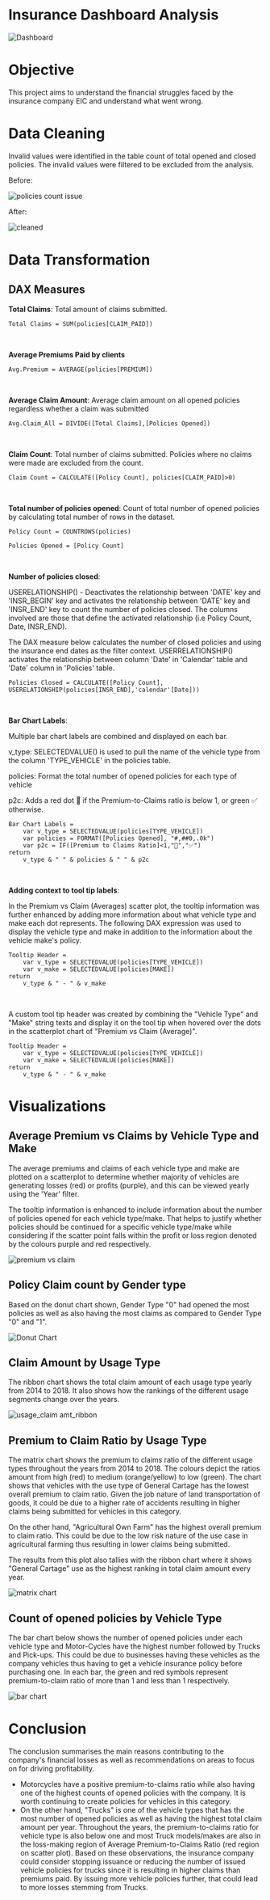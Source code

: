 # Insurance Dashboard Analysis
![Dashboard](https://github.com/bayyangjie/Insurance-Dashboard-Analysis/blob/main/images/dashboard_overall.png)

# Objective
This project aims to understand the financial struggles faced by the insurance company EIC and understand what went wrong. <br>

# Data Cleaning
Invalid values were identified in the table count of total opened and closed policies. The invalid values were filtered to be excluded from the analysis. <br>

Before: <br>

![policies count issue](https://github.com/bayyangjie/Insurance-Dashboard-Analysis/blob/main/images/policies_count.png)

After: <br>

![cleaned](https://github.com/bayyangjie/Insurance-Dashboard-Analysis/blob/main/images/policies_count_cleaned.png)

# Data Transformation

## DAX Measures

**Total Claims**: Total amount of claims submitted.
```dax
Total Claims = SUM(policies[CLAIM_PAID])
```

<br>

**Average Premiums Paid by clients**
```dax
Avg.Premium = AVERAGE(policies[PREMIUM])
```

<br>

**Average Claim Amount**: Average claim amount on all opened policies regardless whether a claim was submitted 
```dax
Avg.Claim_All = DIVIDE([Total Claims],[Policies Opened])
```

<br>

**Claim Count**: Total number of claims submitted. Policies where no claims were made are excluded from the count.
```dax
Claim Count = CALCULATE([Policy Count], policies[CLAIM_PAID]>0)
```
<br>

**Total number of policies opened**: Count of total number of opened policies by calculating total number of rows in the dataset. 
```dax
Policy Count = COUNTROWS(policies)

Policies Opened = [Policy Count]
```
<br>

**Number of policies closed**: <br>

USERELATIONSHIP() - Deactivates the relationship between 'DATE' key and 'INSR_BEGIN' key and activates the relationship between 'DATE' key and 'INSR_END' key to count the number of policies closed. The columns involved are those that define the activated relationship (i.e Policy Count, Date, INSR_END). <br>

The DAX measure below calculates the number of closed policies and using the insurance end dates as the filter context. USERRELATIONSHIP() activates the relationship between column 'Date' in 'Calendar' table and 'Date' column in 'Policies' table.
```dax
Policies Closed = CALCULATE([Policy Count], USERELATIONSHIP(policies[INSR_END],'calendar'[Date]))
```
<br>

**Bar Chart Labels**: <br>

Multiple bar chart labels are combined and displayed on each bar. 

v_type: SELECTEDVALUE() is used to pull the name of the vehicle type from the column 'TYPE_VEHICLE' in the policies table. <br>

policies: Format the total number of opened policies for each type of vehicle <br>

p2c: Adds a red dot 🔴 if the Premium-to-Claims ratio is below 1, or green ✅ otherwise.

```dax
Bar Chart Labels = 
    var v_type = SELECTEDVALUE(policies[TYPE_VEHICLE])
    var policies = FORMAT([Policies Opened], "#,##0,.0k")
    var p2c = IF([Premium to Claims Ratio]<1,"🔴","✅")
return
    v_type & " " & policies & " " & p2c
```

<br>

**Adding context to tool tip labels**: <br>

In the Premium vs Claim (Averages) scatter plot, the tooltip information was further enhanced by adding more information about what vehicle type and make each dot represents. 
The following DAX expression was used to display the vehicle type and make in addition to the information about the vehicle make's policy.
```dax
Tooltip Header = 
    var v_type = SELECTEDVALUE(policies[TYPE_VEHICLE])
    var v_make = SELECTEDVALUE(policies[MAKE])
return
    v_type & " - " & v_make
```

<br>

A custom tool tip header was created by combining the "Vehicle Type" and "Make" string texts and display it on the tool tip when hovered over the dots in the scatterplot chart of "Premium vs Claim (Average)".
```dax
Tooltip Header = 
    var v_type = SELECTEDVALUE(policies[TYPE_VEHICLE])
    var v_make = SELECTEDVALUE(policies[MAKE])
return
    v_type & " - " & v_make
```

# Visualizations

## Average Premium vs Claims by Vehicle Type and Make
The average premiums and claims of each vehicle type and make are plotted on a scatterplot to determine whether majority of vehicles are generating losses (red) or profits (purple), and this can be viewed yearly using the 'Year' filter.

The tooltip information is enhanced to include information about the number of policies opened for each vehicle type/make. That helps to justify whether policies should be continued for a specific vehicle type/make while considering if the scatter point falls within the profit or loss region denoted by the colours purple and red respectively. <br>

![premium vs claim](https://github.com/bayyangjie/Insurance-Dashboard-Analysis/blob/main/images/scatterplot.png)

## Policy Claim count by Gender type
Based on the donut chart shown, Gender Type "0" had opened the most policies as well as also having the most claims as compared to Gender Type "0" and "1". <br>

![Donut Chart](https://github.com/bayyangjie/Insurance-Dashboard-Analysis/blob/main/images/donut%20chart.png)

## Claim Amount by Usage Type
The ribbon chart shows the total claim amount of each usage type yearly from 2014 to 2018. It also shows how the rankings of the different usage segments change over the years. <br>

![usage_claim amt_ribbon](https://github.com/bayyangjie/Insurance-Dashboard-Analysis/blob/main/images/ribbon%20chart.png)

## Premium to Claim Ratio by Usage Type
The matrix chart shows the premium to claims ratio of the different usage types throughout the years from 2014 to 2018. The colours depict the ratios amount from high (red) to medium (orange/yellow) to low (green).
The chart shows that vehicles with the use type of General Cartage has the lowest overall premium to claim ratio. Given the job nature of land transportation of goods, it could be due to a higher rate of accidents resulting in higher claims being submitted for vehicles in this category. 

On the other hand, "Agricultural Own Farm" has the highest overall premium to claim ratio. This could be due to the low risk nature of the use case in agricultural farming thus resulting in lower claims being submitted.

The results from this plot also tallies with the ribbon chart where it shows "General Cartage" use as the highest ranking in total claim amount every year.

![matrix chart](https://github.com/bayyangjie/Insurance-Dashboard-Analysis/blob/main/images/matrix.png)

## Count of opened policies by Vehicle Type
The bar chart below shows the number of opened policies under each vehicle type and Motor-Cycles have the highest number followed by Trucks and Pick-ups. This could be due to businesses having these vehicles as the company vehicles thus having to get a vehicle insurance policy before purchasing one. In each bar, the green and red symbols represent premium-to-claim ratio of more than 1 and less than 1 respectively. <br>

![bar chart](https://github.com/bayyangjie/Insurance-Dashboard-Analysis/blob/main/images/bar%20chart.png)

# Conclusion 
The conclusion summarises the main reasons contributing to the company's financial losses as well as recommendations on areas to focus on for driving profitability.
- Motorcycles have a positive premium-to-claims ratio while also having one of the highest counts of opened policies with the company. It is worth continuing to create policies for vehicles in this category.
- On the other hand, "Trucks" is one of the vehicle types that has the most number of opened policies as well as having the highest total claim amount per year. Throughout the years, the premium-to-claims ratio for vehicle type is also below one and most Truck models/makes are also in the loss-making region of Average Premium-to-Claims Ratio (red region on scatter plot). Based on these observations, the insurance company could consider stopping issuance or reducing the number of issued vehicle policies for trucks since it is resulting in higher claims than premiums paid. By issuing more vehicle policies further, that could lead to more losses stemming from Trucks.
